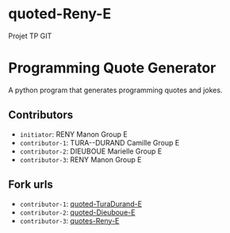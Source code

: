 # quoted-Reny-E
Projet TP GIT

# Programming Quote Generator

A python program that generates programming quotes and jokes.

## Contributors
- `initiator`: RENY Manon Group E
- `contributor-1`: TURA--DURAND Camille Group E
- `contributor-2`: DIEUBOUE Marielle Group E
- `contributor-3`: RENY Manon Group E


## Fork urls
- `contributor-1`: [quoted-TuraDurand-E](https://github.com/CamilleTD/quoted-TuraDurand-E)
- `contributor-2`: [quoted-Dieuboue-E](https://github.com/dieuboueM/quoted-dieuboue-E)
- `contributor-3`: [quotes-Reny-E](https://github.com/Manonrayon/quotes-Reny-E)
